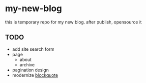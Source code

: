 my-new-blog
===========

this is temporary repo for my new blog. after publish, opensource it

TODO
----

* add site search form
* page
	* about
	* archive
* pagination design
* modernize [blockquote](http://tympanus.net/codrops/2012/07/25/modern-block-quote-styles/)
